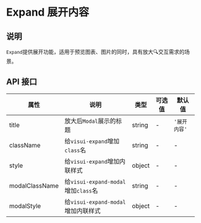 # Expand 展开内容

## 说明

`Expand`提供展开功能，适用于预览图表、图片的同时，具有放大🔍交互需求的场景。

## API 接口
| 属性 | 说明 | 类型 | 可选值 | 默认值 |
| --- | --- | --- | --- | --- |
| title | 放大后`Modal`展示的标题 | string | - | `'展开内容'` |
| className | 给`visui-expand`增加`class`名 | string | - | - |
| style | 给`visui-expand`增加内联样式 | object | - | - |
| modalClassName | 给`visui-expand-modal`增加`class`名 | string | - | - |
| modalStyle | 给`visui-expand-modal`增加内联样式 | object | - | - |
